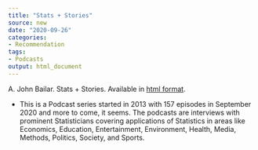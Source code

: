 ```yaml
---
title: "Stats + Stories"
source: new
date: "2020-09-26"
categories:
- Recommendation
tags:
- Podcasts
output: html_document
---
```


A. John Bailar. Stats + Stories. Available in [html format](https://statsandstories.net/).

<!---More--->

+ This is a Podcast series started in 2013 with 157 episodes in September 2020 and more to come, it seems. The podcasts are interviews with prominent Statisticians covering applications of Statistics in areas like Economics, Education, Entertainment, Environment, Health, Media, Methods, Politics, Society, and Sports.
